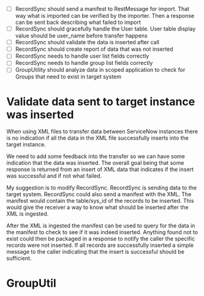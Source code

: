 - [ ] RecordSync should send a manifest to RestMessage for import. That way what is imported can be verified by the importer. Then a response can be sent back describing what failed to import
- [ ] RecordSync should gracefully handle the User table. User table display value should be user_name before transfer happens
- [ ] RecordSync should validate the data is inserted after call
- [ ] RecordSync should create report of data that was not inserted
- [ ] RecordSync needs to handle user list fields correctly
- [ ] RecordSync needs to handle group list fields correctly
- [ ] GroupUtility should analyze data in scoped application to check for Groups that need to exist in target system

# Validate data sent to target instance was inserted

When using XML files to transfer data between ServiceNow instances there is no indication if all the data in the XML file successfully inserts into the target instance.

We need to add some feedback into the transfer so we can have some indication that the data was inserted. The overall goal being that some response is returned from an insert of XML data that indicates if the insert was successful and if not what failed.

My suggestion is to modify RecordSync. RecordSync is sending data to the target system. RecordSync could also send a manifest with the XML. The manifest would contain the table/sys_id of the records to be inserted. This would give the receiver a way to know what should be inserted after the XML is ingested.

After the XML is ingested the manifest can be used to query for the data in the manifest to check to see if it was indeed inserted. Anything found not to exist could then be packaged in a response to notify the caller the specific records were not inserted. If all records are successfully inserted a simple message to the caller indicating that the insert is successful should be sufficient.

# GroupUtil
